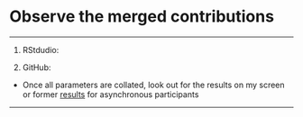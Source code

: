 # Observe the merged contributions

***

1. RStdudio: 

<!--     ![](./assets/.png)  -->

2. GitHub: 

* Once all parameters are collated, look out for the results on my screen
or former [results](http://rpubs.com/annakrystalli/278074) for asynchronous participants


***